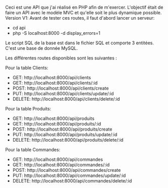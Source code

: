 Ceci est une API que j'ai réalisé en PHP afin de m'exercer. L'objectif était de faire un API avec le modèle MVC et qu'elle soit le plus dynamique possible.
Version V1:
Avant de tester ces routes, il faut d'abord lancer un serveur:
  - cd api
  - php -S localhost:8000 -d display_errors=1

Le script SQL de la base est dans le fichier SQL et comporte 3 entitées. C'est une base de donnée MySQL.

Les différentes routes disponibles sont les suivantes : 

Pour la table Clients: 
  -  GET: http://localhost:8000/api/clients
  -  GET: http://localhost:8000/api/clients/:id
  -  POST: http://localhost:8000/api/clients/create
  -  PUT: http://localhost:8000/api/clients/update/:id
  -  DELETE: http://localhost:8000/api/clients/delete/:id
    
Pour la table Produits:
  - GET: http://localhost:8000/api/produits
  - GET: http://localhost:8000/api/produits/:id
  - POST: http://localhost:8000/api/produits/create
  - PUT: http://localhost:8000/api/produits/update/:id
  - DELETE: http://localhost:8000/api/produits/delete/:id


Pour la table Commandes:
  - GET: http://localhost:8000/api/commandes
  - GET: http://localhost:8000/api/commandes/:id
  - POST: http://localhost:8000/api/commandes/create
  - PUT: http://localhost:8000/api/commandes/update/:id
  - DELETE: http://localhost:8000/api/commandes/delete/:id
